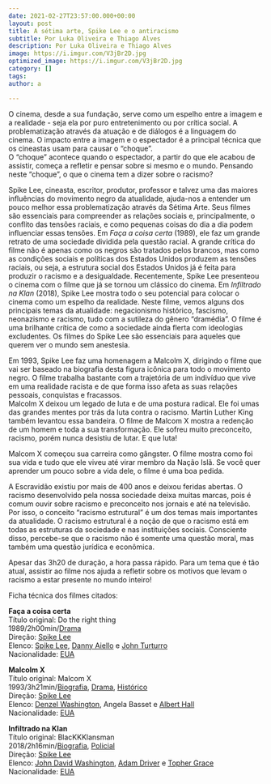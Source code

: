 ```yaml
---
date: 2021-02-27T23:57:00.000+00:00
layout: post
title: A sétima arte, Spike Lee e o antiracismo
subtitle: Por Luka Oliveira e Thiago Alves
description: Por Luka Oliveira e Thiago Alves
image: https://i.imgur.com/V3jBr2D.jpg
optimized_image: https://i.imgur.com/V3jBr2D.jpg
category: []
tags: 
author: a

---
```

O cinema, desde a sua fundação, serve como um espelho entre a imagem e a realidade - seja ela por puro entretenimento ou por crítica social. A problematização através da atuação e de diálogos é a linguagem do cinema. O impacto entre a imagem e o espectador é a principal técnica que os cineastas usam para causar o “choque”.   
 O “choque” acontece quando o espectador, a partir do que ele acabou de assistir, começa a refletir e pensar sobre si mesmo e o mundo. Pensando neste “choque”, o que o cinema tem a dizer sobre o racismo?

Spike Lee, cineasta, escritor, produtor, professor e talvez uma das maiores influências do movimento negro da atualidade, ajuda-nos a entender um pouco melhor essa problematização através da Sétima Arte. Seus filmes são essenciais para compreender as relações sociais e, principalmente, o conflito das tensões raciais, e como pequenas coisas do dia a dia podem influenciar essas tensões. Em _Faça a coisa certa_ (1989), ele faz um grande retrato de uma sociedade dividida pela questão racial. A grande crítica do filme não é apenas como os negros são tratados pelos brancos, mas como as condições sociais e políticas dos Estados Unidos produzem as tensões raciais, ou seja, a estrutura social dos Estados Unidos já é feita para produzir o racismo e a desigualdade. Recentemente, Spike Lee presenteou o cinema com o filme que já se tornou um clássico do cinema. Em _Infiltrado na Klan_ (2018), Spike Lee mostra todo o seu potencial para colocar o cinema como um espelho da realidade. Neste filme, vemos alguns dos principais temas da atualidade: negacionismo histórico, fascismo, neonazismo e racismo, tudo com a sutileza do gênero “dramédia”. O filme é uma brilhante crítica de como a sociedade ainda flerta com ideologias excludentes. Os filmes do Spike Lee são essenciais para aqueles que querem ver o mundo sem anestesia.

Em 1993, Spike Lee faz uma homenagem a Malcolm X, dirigindo o filme que vai ser baseado na biografia desta figura icônica para todo o movimento negro. O filme trabalha bastante com a trajetória de um indivíduo que vive em uma realidade racista e de que forma isso afeta as suas relações pessoais, conquistas e fracassos.   
 Malcolm X deixou um legado de luta e de uma postura radical. Ele foi umas das grandes mentes por trás da luta contra o racismo. Martin Luther King também levantou essa bandeira. O filme de Malcom X mostra a redenção de um homem e toda a sua transformação. Ele sofreu muito preconceito, racismo, porém nunca desistiu de lutar. E que luta!

Malcom X começou sua carreira como gângster. O filme mostra como foi sua vida e tudo que ele viveu até virar membro da Nação Islã. Se você quer aprender um pouco sobre a vida dele, o filme é uma boa pedida.

A Escravidão existiu por mais de 400 anos e deixou feridas abertas. O racismo desenvolvido pela nossa sociedade deixa muitas marcas, pois é comum ouvir sobre racismo e preconceito nos jornais e até na televisão. Por isso, o conceito “racismo estrutural” é um dos temas mais importantes da atualidade. O racismo estrutural é a noção de que o racismo está em todas as estruturas da sociedade e nas instituições sociais. Consciente disso, percebe-se que o racismo não é somente uma questão moral, mas também uma questão jurídica e econômica.

Apesar das 3h20 de duração, a hora passa rápido. Para um tema que é tão atual, assistir ao filme nos ajuda a refletir sobre os motivos que levam o racismo a estar presente no mundo inteiro!

Ficha técnica dos filmes citados:  
   
 **Faça a coisa certa**  
 Título original: Do the right thing  
 1989/2h00min/[Drama](http://www.adorocinema.com/filmes-todos/notas-espectadores/genero-13008/)  
 Direção: [Spike Lee](http://www.adorocinema.com/personalidades/personalidade-9680/)  
 Elenco: [Spike Lee](http://www.adorocinema.com/personalidades/personalidade-9680/), [Danny Aiello](http://www.adorocinema.com/personalidades/personalidade-1007/) e [John Turturro](http://www.adorocinema.com/personalidades/personalidade-14017/)  
 Nacionalidade: [EUA](http://www.adorocinema.com/filmes-todos/notas-espectadores/pais-5002/)

**Malcolm X**  
 Título original: Malcom X  
 1993/3h21min/[Biografia](http://www.adorocinema.com/filmes-todos/notas-espectadores/genero-13027/), [Drama](http://www.adorocinema.com/filmes-todos/notas-espectadores/genero-13008/), [Histórico](http://www.adorocinema.com/filmes-todos/notas-espectadores/genero-13015/)  
 Direção: [Spike Lee](http://www.adorocinema.com/personalidades/personalidade-9680/)  
 Elenco: [Denzel Washington](http://www.adorocinema.com/personalidades/personalidade-8504/), Angela Basset e [Albert Hall](http://www.adorocinema.com/personalidades/personalidade-10559/)  
 Nacionalidade: [EUA](http://www.adorocinema.com/filmes-todos/notas-espectadores/pais-5002/)

**Infiltrado na Klan**   
 Título original: BlacKKKlansman  
 2018/2h16min/[Biografia](http://www.adorocinema.com/filmes-todos/notas-espectadores/genero-13027/), [Policial](http://www.adorocinema.com/filmes-todos/notas-espectadores/genero-13018/)  
 Direção: [Spike Lee](http://www.adorocinema.com/personalidades/personalidade-9680/)  
 Elenco: [John David Washington](http://www.adorocinema.com/personalidades/personalidade-418466/), [Adam Driver](http://www.adorocinema.com/personalidades/personalidade-502681/) e [Topher Grace](http://www.adorocinema.com/personalidades/personalidade-46687/)  
 Nacionalidade: [EUA](http://www.adorocinema.com/filmes-todos/notas-espectadores/pais-5002/)
